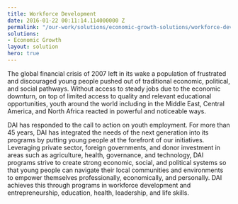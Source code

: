 ```yaml
---
title: Workforce Development
date: 2016-01-22 00:11:14.114000000 Z
permalink: "/our-work/solutions/economic-growth-solutions/workforce-development"
solutions:
- Economic Growth
layout: solution
hero: true
---
```


The global financial crisis of 2007 left in its wake a population of frustrated and discouraged young people pushed out of traditional economic, political, and social pathways. Without access to steady jobs due to the economic downturn, on top of limited access to quality and relevant educational opportunities, youth around the world including in the Middle East, Central America, and North Africa reacted in powerful and noticeable ways.

DAI has responded to the call to action on youth employment. For more than 45 years, DAI has integrated the needs of the next generation into its programs by putting young people at the forefront of our initiatives. Leveraging private sector, foreign governments, and donor investment in areas such as agriculture, health, governance, and technology, DAI programs strive to create strong economic, social, and political systems so that young people can navigate their local communities and environments to empower themselves professionally, economically, and personally. DAI achieves this through programs in workforce development and entrepreneurship, education, health, leadership, and life skills.